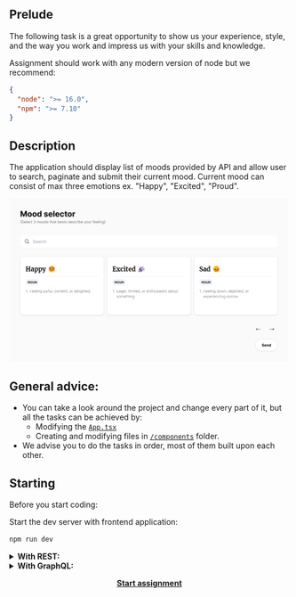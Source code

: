 ## Prelude

The following task is a great opportunity to show us your experience, style, and the way you work and impress us with your skills and knowledge.

Assignment should work with any modern version of node but we recommend: 


```json
{
  "node": ">= 16.0",
  "npm": ">= 7.10"
}
```

## Description
The application should display list of moods provided by API and allow user to search, paginate and submit their current mood. Current mood can consist of max three emotions ex. "Happy", "Excited", "Proud".

<p align="center"><img src="./.github/screen-1.png" width="500px" /></p>

## General advice:

- You can take a look around the project and change every part of it, but all the tasks can be achieved by:
  - Modifying the [`App.tsx`](./src/App.tsx) 
  - Creating and modifying files in [`/components`](./src/components/) folder.
- We advise you to do the tasks in order, most of them built upon each other.

## Starting 
Before you start coding:

Start the dev server with frontend application:
```cmd
npm run dev
```

<details>
<summary><strong>With REST:</strong></summary>
<p></p>
<p>Start the REST server with command:</p>


```cmd
npm run serve:rest
```
</details>

<details>
<summary><strong>With GraphQL:</strong></summary>
<p></p>
<p>Start the GraphQL server with command:</p>


```cmd
npm run serve:graphql
```
</details>

<p align="center"><a href="./TASK.MD"><strong>Start assignment</strong></a></p>
